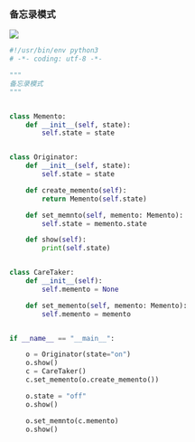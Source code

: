 ### 备忘录模式



![](https://upload-images.jianshu.io/upload_images/14073259-02685a3383fa0854.png?imageMogr2/auto-orient/strip%7CimageView2/2/w/1240)



```python
#!/usr/bin/env python3
# -*- coding: utf-8 -*-

"""
备忘录模式
"""


class Memento:
    def __init__(self, state):
        self.state = state


class Originator:
    def __init__(self, state):
        self.state = state

    def create_memento(self):
        return Memento(self.state)

    def set_memnto(self, memento: Memento):
        self.state = memento.state

    def show(self):
        print(self.state)


class CareTaker:
    def __init__(self):
        self.memento = None

    def set_memento(self, memento: Memento):
        self.memento = memento


if __name__ == "__main__":

    o = Originator(state="on")
    o.show()
    c = CareTaker()
    c.set_memento(o.create_memento())

    o.state = "off"
    o.show()

    o.set_memnto(c.memento)
    o.show()

```


